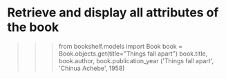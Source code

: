 # Retrieve and display all attributes of the book
>>> from bookshelf.models import Book
>>> book = Book.objects.get(title="Things fall apart")
>>> book.title, book.author, book.publication_year
('Things fall apart', 'Chinua Achebe', 1958)